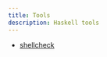 ```yaml
---
title: Tools
description: Haskell tools
---
```



- [shellcheck](https://github.com/koalaman/shellcheck)

